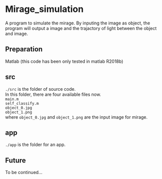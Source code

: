# Mirage_simulation
 A program to simulate the mirage. By inputing the image as object, the program will output a image and the trajactory of light between the object and image. 
## Preparation
 Matlab
 (this code has been only tested in matlab R2018b)
## src
 `./src` is the folder of source code.\
 In this folder, there are four available files now.\
 `main.m`\
 `self_classify.m`\
 `object_0.jpg`\
 `object_1.png`\
 where `object_0.jpg` and `object_1.png` are the input image for mirage.
 
 ## app
  `./app` is the folder for an app. 
  

## Future
 To be continued...
